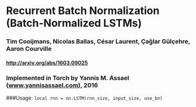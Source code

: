 # Recurrent Batch Normalization (Batch-Normalized LSTMs)
### Tim Cooijmans, Nicolas Ballas, César Laurent, Çağlar Gülçehre, Aaron Courville
#### http://arxiv.org/abs/1603.09025

### Implemented in Torch by Yannis M. Assael (www.yannisassael.com), 2016

###Usage:
`local rnn = nn.LSTM(rnn_size, input_size, use_bn)`